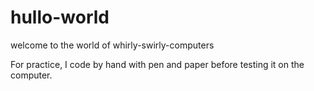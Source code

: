 # hullo-world
welcome to the world of whirly-swirly-computers

For practice, I code by hand with pen and paper before testing it on the computer. 
 
